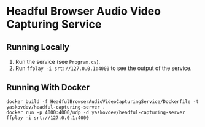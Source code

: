 # Headful Browser Audio Video Capturing Service

## Running Locally

1. Run the service (see `Program.cs`).
2. Run `ffplay -i srt://127.0.0.1:4000` to see the output of the service.

## Running With Docker

```shell
docker build -f HeadfulBrowserAudioVideoCapturingService/Dockerfile -t yaskovdev/headful-capturing-server .
docker run -p 4000:4000/udp -d yaskovdev/headful-capturing-server
ffplay -i srt://127.0.0.1:4000
```
